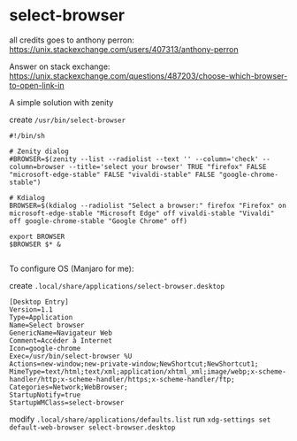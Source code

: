 # select-browser

all credits goes to anthony perron: https://unix.stackexchange.com/users/407313/anthony-perron

Answer on stack exchange:
https://unix.stackexchange.com/questions/487203/choose-which-browser-to-open-link-in



A simple solution with zenity

create `/usr/bin/select-browser`

```
#!/bin/sh

# Zenity dialog
#BROWSER=$(zenity --list --radiolist --text '' --column='check' --column=browser --title='select your browser' TRUE "firefox" FALSE "microsoft-edge-stable" FALSE "vivaldi-stable" FALSE "google-chrome-stable")

# Kdialog
BROWSER=$(kdialog --radiolist "Select a browser:" firefox "Firefox" on microsoft-edge-stable "Microsoft Edge" off vivaldi-stable "Vivaldi" off google-chrome-stable "Google Chrome" off)

export BROWSER
$BROWSER $* &


```
To configure OS (Manjaro for me):

create `.local/share/applications/select-browser.desktop`
```
[Desktop Entry]
Version=1.1
Type=Application
Name=Select browser
GenericName=Navigateur Web
Comment=Accéder à Internet
Icon=google-chrome
Exec=/usr/bin/select-browser %U
Actions=new-window;new-private-window;NewShortcut;NewShortcut1;
MimeType=text/html;text/xml;application/xhtml_xml;image/webp;x-scheme-handler/http;x-scheme-handler/https;x-scheme-handler/ftp;
Categories=Network;WebBrowser;
StartupNotify=true
StartupWMClass=select-browser

```


modify `.local/share/applications/defaults.list`
run `xdg-settings set default-web-browser select-browser.desktop`

